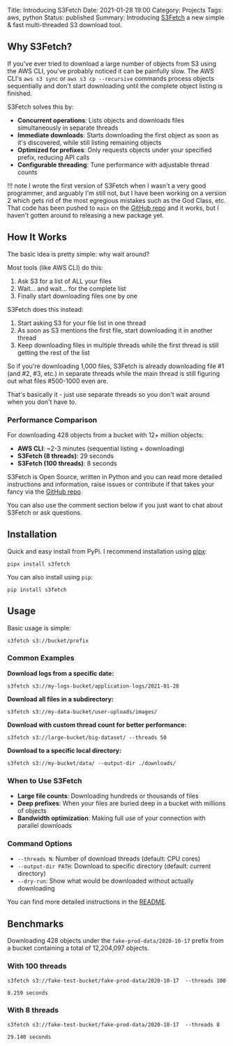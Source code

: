 Title: Introducing S3Fetch
Date: 2021-01-28 19:00
Category: Projects
Tags: aws, python
Status: published
Summary: Introducing [S3Fetch](https://github.com/rxvt/s3fetch) a new  simple & fast multi-threaded S3 download tool.

## Why S3Fetch?

If you've ever tried to download a large number of objects from S3 using the AWS CLI, you've probably noticed it can be painfully slow. The AWS CLI's `aws s3 sync` or `aws s3 cp --recursive` commands process objects sequentially and don't start downloading until the complete object listing is finished.

S3Fetch solves this by:

- **Concurrent operations**: Lists objects and downloads files simultaneously in separate threads
- **Immediate downloads**: Starts downloading the first object as soon as it's discovered, while still listing remaining objects
- **Optimized for prefixes**: Only requests objects under your specified prefix, reducing API calls
- **Configurable threading**: Tune performance with adjustable thread counts

!!! note
    I wrote the first version of S3Fetch when I wasn't a very good programmer,
    and arguably I'm still not, but I have been working on a version 2 which gets
    rid of the most egregious mistakes such as the God Class, etc. That code has
    been pushed to `main` on the [GitHub repo](https://github.com/rxvt/s3fetch) and
    it works, but I haven't gotten around to releasing a new package yet.

## How It Works

The basic idea is pretty simple: why wait around?

Most tools (like AWS CLI) do this:

1. Ask S3 for a list of ALL your files
2. Wait... and wait... for the complete list
3. Finally start downloading files one by one

S3Fetch does this instead:

1. Start asking S3 for your file list in one thread
2. As soon as S3 mentions the first file, start downloading it in another thread
3. Keep downloading files in multiple threads while the first thread is still
getting the rest of the list

So if you're downloading 1,000 files, S3Fetch is already downloading file #1
(and #2, #3, etc.) in separate threads while the main thread is still figuring
out what files #500-1000 even are.

That's basically it - just use separate threads so you don't wait around when
you don't have to.

### Performance Comparison

For downloading 428 objects from a bucket with 12+ million objects:

- **AWS CLI**: ~2-3 minutes (sequential listing + downloading)
- **S3Fetch (8 threads)**: 29 seconds
- **S3Fetch (100 threads)**: 8 seconds

S3Fetch is Open Source, written in Python and you can read more detailed
instructions and information, raise issues or contribute if that takes your
fancy via the [GitHub repo](https://github.com/rxvt/s3fetch).

You can also use the comment section below if you just want to chat about S3Fetch
or ask questions.

## Installation

Quick and easy install from PyPi. I recommend installation using [pipx](https://pypi.org/project/pipx/):

```text
pipx install s3fetch
```

You can also install using `pip`:

```text
pip install s3fetch
```

## Usage

Basic usage is simple:

```text
s3fetch s3://bucket/prefix
```

### Common Examples

**Download logs from a specific date:**

```text
s3fetch s3://my-logs-bucket/application-logs/2021-01-28
```

**Download all files in a subdirectory:**

```text
s3fetch s3://my-data-bucket/user-uploads/images/
```

**Download with custom thread count for better performance:**

```text
s3fetch s3://large-bucket/big-dataset/ --threads 50
```

**Download to a specific local directory:**

```text
s3fetch s3://my-bucket/data/ --output-dir ./downloads/
```

### When to Use S3Fetch

- **Large file counts**: Downloading hundreds or thousands of files
- **Deep prefixes**: When your files are buried deep in a bucket with millions
  of objects
- **Bandwidth optimization**: Making full use of your connection with parallel
  downloads

### Command Options

- `--threads N`: Number of download threads (default: CPU cores)
- `--output-dir PATH`: Download to specific directory (default: current
  directory)
- `--dry-run`: Show what would be downloaded without actually downloading

You can find more detailed instructions in the
[README](https://github.com/rxvt/s3fetch).

## Benchmarks

Downloading 428 objects under the `fake-prod-data/2020-10-17` prefix from a
bucket containing a total of 12,204,097 objects.

### With 100 threads

```text
s3fetch s3://fake-test-bucket/fake-prod-data/2020-10-17  --threads 100

8.259 seconds
```

### With 8 threads

```text
s3fetch s3://fake-test-bucket/fake-prod-data/2020-10-17  --threads 8

29.140 seconds
```
